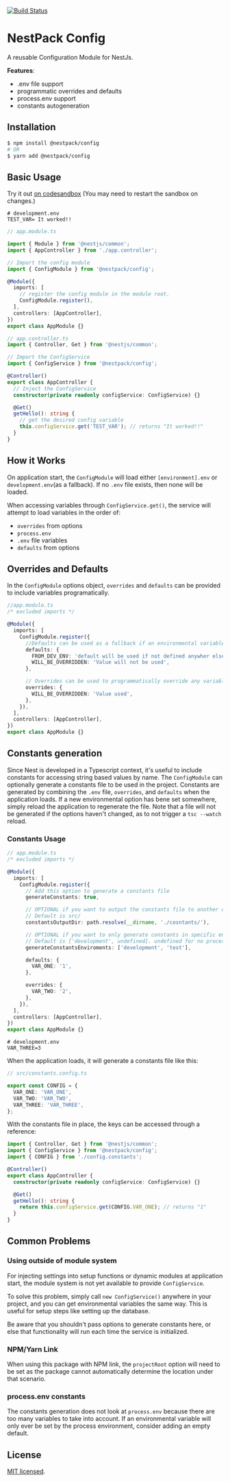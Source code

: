 [![Build Status](https://github.com/NestPack/config/workflows/tests/badge.svg)](https://github.com/NestPack/config/actions)

# NestPack Config

A reusable Configuration Module for NestJs.

**Features**:

- .env file support
- programmatic overrides and defaults
- process.env support
- constants autogeneration

## Installation

```bash
$ npm install @nestpack/config
# OR
$ yarn add @nestpack/config
```

## Basic Usage

Try it out [on codesandbox](https://codesandbox.io/s/nestpack-config-example-453n4) (You may need to restart the sandbox on changes.)

```env
# development.env
TEST_VAR= It worked!!

```

```typescript
// app.module.ts

import { Module } from '@nestjs/common';
import { AppController } from './app.controller';

// Import the config module
import { ConfigModule } from '@nestpack/config';

@Module({
  imports: [
    // register the config module in the module root.
    ConfigModule.register(),
  ],
  controllers: [AppController],
})
export class AppModule {}
```

```typescript
// app.controller.ts
import { Controller, Get } from '@nestjs/common';

// Import the ConfigService
import { ConfigService } from '@nestpack/config';

@Controller()
export class AppController {
  // Inject the ConfigService
  constructor(private readonly configService: ConfigService) {}

  @Get()
  getHello(): string {
    // get the desired config variable
    this.configService.get('TEST_VAR'); // returns "It worked!!"
  }
}
```

## How it Works

On application start, the `ConfigModule` will load either `[environment].env` or `development.env`(as a fallback). If no `.env` file exists, then none will be loaded.

When accessing variables through `ConfigService.get()`, the service will attempt to load variables in the order of:

- `overrides` from options
- `process.env`
- `.env` file variables
- `defaults` from options

## Overrides and Defaults

In the `ConfigModule` options object, `overrides` and `defaults` can be provided to include variables programatically.

```typescript
//app.module.ts
/* excluded imports */

@Module({
  imports: [
    ConfigModule.register({
      //Defaults can be used as a fallback if an environmental variable is not set.
      defaults: {
        FROM_DEV_ENV: 'default will be used if not defined anywher else',
        WILL_BE_OVERRIDDEN: 'Value will not be used',
      },

      // Overrides can be used to programmatically override any variable.
      overrides: {
        WILL_BE_OVERRIDDEN: 'Value used',
      },
    }),
  ],
  controllers: [AppController],
})
export class AppModule {}
```

## Constants generation

Since Nest is developed in a Typescript context, it's useful to include constants for accessing string based values by name. The `ConfigModule` can optionally generate a constants file to be used in the project. Constants are generated by combining the `.env` file, `overrides`, and `defaults` when the application loads. If a new environmental option has bene set somewhere, simply reload the application to regenerate the file. Note that a file will not be generated if the options haven't changed, as to not trigger a `tsc --watch` reload.

### Constants Usage

```typescript
// app.module.ts
/* excluded imports */

@Module({
  imports: [
    ConfigModule.register({
      // Add this option to generate a constants file
      generateConstants: true,

      // OPTIONAL if you want to output the constants file to another directory.
      // Default is src/
      constantsOutputDir: path.resolve(__dirname, './cosntants/'),

      // OPTIONAL if you want to only generate constants in specific environments.
      // Default is ['development', undefined]. undefined for no process.env.NODE_ENV set.
      generateConstantsEnviroments: ['development', 'test'],

      defaults: {
        VAR_ONE: '1',
      },

      overrides: {
        VAR_TWO: '2',
      },
    }),
  ],
  controllers: [AppController],
})
export class AppModule {}
```

```env
# development.env
VAR_THREE=3
```

When the application loads, it will generate a constants file like this:

```typescript
// src/constants.config.ts

export const CONFIG = {
  VAR_ONE: 'VAR_ONE',
  VAR_TWO: 'VAR_TWO',
  VAR_THREE: 'VAR_THREE',
};
```

With the constants file in place, the keys can be accessed through a reference:

```typescript
import { Controller, Get } from '@nestjs/common';
import { ConfigService } from '@nestpack/config';
import { CONFIG } from './config.constants';

@Controller()
export class AppController {
  constructor(private readonly configService: ConfigService) {}

  @Get()
  getHello(): string {
    return this.configService.get(CONFIG.VAR_ONE); // returns "1"
  }
}
```

## Common Problems

### Using outside of module system

For injecting settings into setup functions or dynamic modules at application start, the module system is not yet available to provide `ConfigService`.

To solve this problem, simply call `new ConfigService()` anywhere in your project, and you can get environmental variables the same way. This is useful for setup steps like setting up the database.

Be aware that you shouldn't pass options to generate constants here, or else that functionality will run each time the service is initialized.

### NPM/Yarn Link

When using this package with NPM link, the `projectRoot` option will need to be set as the package cannot automatically determine the location under that scenario.

### process.env constants

The constants generation does not look at `process.env` because there are too many variables to take into account. If an environmental variable will only ever be set by the process environment, consider adding an empty default.

## License

[MIT licensed](LICENSE).
